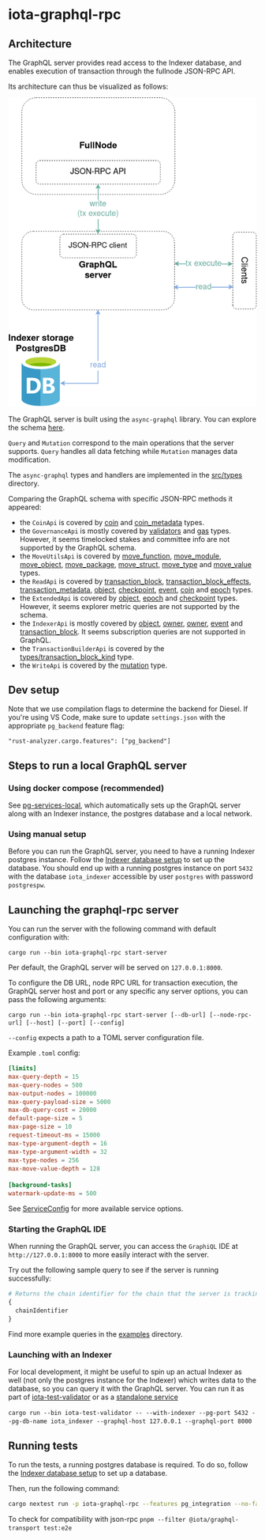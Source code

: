 # iota-graphql-rpc

## Architecture

The GraphQL server provides read access to the Indexer database, and enables
execution of transaction through the fullnode JSON-RPC API.

Its architecture can thus be visualized as follows:

![GraphQL server architecture](./graphql-rpc-arch.png)

The GraphQL server is built using the `async-graphql` library.
You can explore the schema [here](schema).

`Query` and `Mutation` correspond to the main operations that the server supports.
`Query` handles all data fetching while `Mutation` manages data modification.

The `async-graphql` types and handlers are implemented in the [src/types](src/types) directory.

Comparing the GraphQL schema with specific JSON-RPC methods it appeared:
- the `CoinApi` is covered by [coin](src/types/coin.rs) and [coin_metadata](src/types/coin_metadata.rs) types.
- the `GovernanceApi` is mostly covered by [validators](src/types/validator.rs) and [gas](src/types/gas.rs) types. However, it seems timelocked stakes and committee info are not supported by the GraphQL schema.
- the `MoveUtilsApi` is covered by [move_function](src/types/move_function.rs), [move_module](src/types/move_module.rs), [move_object](src/types/move_object.rs), [move_package](src/types/move_package.rs), [move_struct](src/types/move_struct.rs), [move_type](src/types/move_type.rs) and [move_value](src/types/move_value.rs) types.
- the `ReadApi` is covered by [transaction_block](src/types/transaction_block.rs), [transaction_block_effects](src/types/transaction_block_effects.rs), [transaction_metadata](src/types/transaction_metadata.rs), [object](src/types/object.rs), [checkpoint](src/types/checkpoint.rs), [event](src/types/event.rs), [coin](src/types/coin.rs) and [epoch](src/types/epoch.rs) types.
- the `ExtendedApi` is covered by [object](src/types/object.rs), [epoch](src/types/epoch.rs) and [checkpoint](src/types/checkpoint.rs) types. However, it seems explorer metric queries are not supported by the schema.
- the `IndexerApi` is mostly covered by [object](src/types/object.rs), [owner](src/types/transaction_block.rs), [owner](src/types/transaction_block.rs), [event](src/types/event.rs) and [transaction_block](src/types/transaction_block.rs). It seems subscription queries are not supported in GraphQL.
- the `TransactionBuilderApi` is covered by the [types/transaction_block_kind](src/types/transaction_block_kind) type.
- the `WriteApi` is covered by the [mutation](src/mutation.rs) type.

## Dev setup

Note that we use compilation flags to determine the backend for Diesel.
If you're using VS Code, make sure to update `settings.json` with the appropriate `pg_backend` feature flag:

```
"rust-analyzer.cargo.features": ["pg_backend"]
```

## Steps to run a local GraphQL server

### Using docker compose (recommended)

See [pg-services-local](../../docker/pg-services-local/README.md), which automatically sets up the GraphQL server along with an Indexer instance, the postgres database and a local network.

### Using manual setup

Before you can run the GraphQL server, you need to have a running Indexer postgres instance.
Follow the [Indexer database setup](../iota-indexer/README.md#database-setup) to set up the database.
You should end up with a running postgres instance on port `5432` with the database `iota_indexer` accessible by user `postgres` with password `postgrespw`.

## Launching the graphql-rpc server

You can run the server with the following command with default configuration with:

```
cargo run --bin iota-graphql-rpc start-server
```

Per default, the GraphQL server will be served on `127.0.0.1:8000`.

To configure the DB URL, node RPC URL for transaction execution, the GraphQL server host and port or any specific any server options, you can pass the following arguments:

```
cargo run --bin iota-graphql-rpc start-server [--db-url] [--node-rpc-url] [--host] [--port] [--config]
```

`--config` expects a path to a TOML server configuration file.

Example `.toml` config:

```toml
[limits]
max-query-depth = 15
max-query-nodes = 500
max-output-nodes = 100000
max-query-payload-size = 5000
max-db-query-cost = 20000
default-page-size = 5
max-page-size = 10
request-timeout-ms = 15000
max-type-argument-depth = 16
max-type-argument-width = 32
max-type-nodes = 256
max-move-value-depth = 128

[background-tasks]
watermark-update-ms = 500
```

See [ServiceConfig](src/config.rs) for more available service options.

### Starting the GraphQL IDE

When running the GraphQL server, you can access the `GraphiQL` IDE at `http://127.0.0.1:8000` to more easily interact with the server.

Try out the following sample query to see if the server is running successfully:

```graphql
# Returns the chain identifier for the chain that the server is tracking
{
  chainIdentifier
}
```

Find more example queries in the [examples](examples) directory.

### Launching with an Indexer

For local development, it might be useful to spin up an actual Indexer as well (not only the postgres instance for the Indexer) which writes data to the database, so you can query it with the GraphQL server.
You can run it as part of [iota-test-validator](../../crates/iota-test-validator/README.md) or as a [standalone service](../iota-indexer/README.md#standalone-indexer-setup)

`cargo run --bin iota-test-validator -- --with-indexer --pg-port 5432 --pg-db-name iota_indexer --graphql-host 127.0.0.1 --graphql-port 8000`

## Running tests

To run the tests, a running postgres database is required.
To do so, follow the [Indexer database setup](../iota-indexer/README.md#database-setup) to set up a database.

Then, run the following command:

```sh
cargo nextest run -p iota-graphql-rpc --features pg_integration --no-fail-fast --test-threads 1
```

To check for compatibility with json-rpc
`pnpm --filter @iota/graphql-transport test:e2e`
